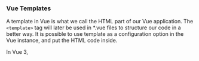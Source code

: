 ### Vue Templates

A template in Vue is what we call the HTML part of our Vue application. 
The `<template>` tag will later be used in *.vue files to structure our code in a better way.
It is possible to use template as a configuration option in the Vue instance, and put the HTML code inside.


In Vue 3, <template> is a special HTML-like element used to define the structure of a Vue component's UI. It acts as a container for the component’s markup and is essential in Vue’s Single File Components (SFCs) or inside inline component definitions.

**Key Points About <template> in Vue 3:**</br>
**1. Encapsulation of Markup:**
The <template> section contains the HTML structure of the component.
It is not rendered as an actual DOM element in the output.

**2. Reactivity & Binding:**
It can contain Vue directives like v-bind, v-for, v-if, etc.
It can dynamically render data using {{ }} (interpolation).

**3. Scoped to the Component:**
Unlike regular HTML, elements inside <template> are reactive and belong only to the component they are defined in.

**4. Multiple Root Elements (Vue 3 Feature):**
Vue 3 allows multiple root elements inside <template>, unlike Vue 2 which required a single root element.


&nbsp;</br>
**Example of a <template> in a Vue 3 Component:**

``` js
<template>
  <div>
    <h1>{{ title }}</h1>
    <p>{{ description }}</p>
  </div>
</template>

<script>
export default {
  data() {
    return {
      title: "Hello Vue 3",
      description: "Vue 3 allows multiple root elements!"
    };
  }
};
</script>

<style scoped>
h1 {
  color: blue;
}
</style>
```

